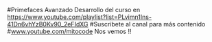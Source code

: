#Primefaces Avanzado
Desarrollo del curso en https://www.youtube.com/playlist?list=PLvimn1Ins-41Dn6vhYzB0Kv90_2eFIdXG
#Suscribete al canal para más contenido
#www.youtube.com/mitocode
Nos vemos !!
